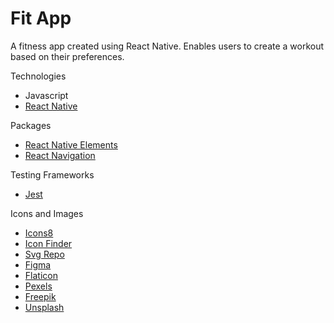# Fit App

A fitness app created using React Native. Enables users to create a workout based on their preferences.

Technologies
* Javascript
* [React Native](https://reactnative.dev/docs/getting-started)

Packages
* [React Native Elements](https://reactnativeelements.com/docs/installation)
* [React Navigation](https://reactnavigation.org/docs/navigating)

Testing Frameworks
* [Jest](https://jestjs.io/docs/getting-started)

Icons and Images
* [Icons8](https://icons8.com/)
* [Icon Finder](https://www.iconfinder.com/)
* [Svg Repo](https://www.svgrepo.com/)
* [Figma](https://www.figma.com/)
* [Flaticon](https://www.flaticon.com/)
* [Pexels](https://www.pexels.com/)
* [Freepik](https://www.freepik.com/)
* [Unsplash](https://unsplash.com/)
